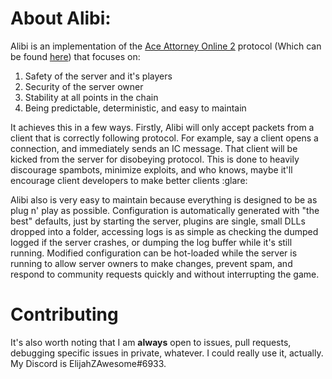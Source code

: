 # About Alibi:
Alibi is an implementation of the [Ace Attorney Online 2](https://aceattorneyonline.com) protocol (Which can be found [here](https://github.com/AttorneyOnline/docs/blob/master/docs/development/network.md)) that focuses on:

1. Safety of the server and it's players
2. Security of the server owner
3. Stability at all points in the chain
4. Being predictable, deterministic, and easy to maintain

It achieves this in a few ways. Firstly, Alibi will only accept packets from a client that is correctly following protocol. For example, say a client opens a connection, and immediately sends an IC message. That client will be kicked from the server for disobeying protocol. This is done to heavily discourage spambots, minimize exploits, and who knows, maybe it'll encourage client developers to make better clients :glare:

Alibi also is very easy to maintain because everything is designed to be as plug n' play as possible. Configuration is automatically generated with "the best" defaults, just by starting the server, plugins are single, small DLLs dropped into a folder, accessing logs is as simple as checking the dumped logged if the server crashes, or dumping the log buffer while it's still running. Modified configuration can be hot-loaded while the server is running to allow server owners to make changes, prevent spam, and respond to community requests quickly and without interrupting the game.

# Contributing

It's also worth noting that I am **always** open to issues, pull requests, debugging specific issues in private, whatever. I could really use it, actually. My Discord is ElijahZAwesome#6933.